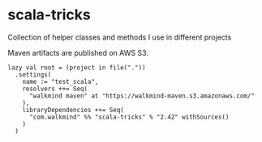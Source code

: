 # scala-tricks
Collection of helper classes and methods I use in different projects

Maven artifacts are published on AWS S3.

```
lazy val root = (project in file("."))
  .settings(
    name := "test_scala",
    resolvers ++= Seq(
      "walkmind maven" at "https://walkmind-maven.s3.amazonaws.com/"
    ),
    libraryDependencies ++= Seq(
      "com.walkmind" %% "scala-tricks" % "2.42" withSources()
    )
  )
```
